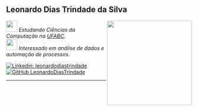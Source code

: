 <h2> Leonardo Dias Trindade da Silva</h2>

<img align='right' src="https://media4.giphy.com/media/AXorq76Tg3Vte/giphy.gif" width="230">

<p><em><img src="https://media4.giphy.com/media/kC33l13S3EwkP1uslB/giphy.gif" width="30"> Estudando Ciências da Computação na <a href="https://www.ufabc.edu.br/">UFABC</a>.
</br>
<img src="https://media0.giphy.com/media/OJTxHkKwcM5lfi2OnW/giphy.gif" width="30"> Interessado em análise de dados e automação de processos. </em></p>

[![Linkedin: leonardodiastrindade](https://img.shields.io/badge/-leonardodiastrindade-blue?style=flat-square&logo=Linkedin&logoColor=white&link=https://www.linkedin.com/in/leonardodiastrindade/)](https://www.linkedin.com/in/leonardodiastrindade)
[![GitHub LeonardoDiasTrindade](https://img.shields.io/github/followers/LeoDiasTrindade?label=follow&style=social)](https://github.com/LeoDiasTrindade)

---
